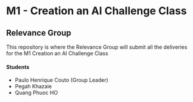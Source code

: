 # M1 - Creation an AI Challenge Class
## Relevance Group
This repository is where the Relevance Group will submit all the deliveries for the M1 Creation an AI Challenge Class

#### Students

- Paulo Henrique Couto (Group Leader)
- Pegah Khazaie
- Quang Phuoc HO
